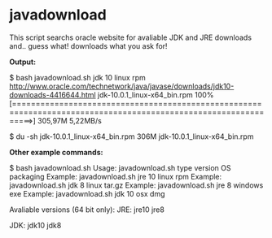 # javadownload
This script searchs oracle website for avaliable JDK and JRE downloads and.. guess what! downloads what you ask for!

**Output:**

$ bash javadownload.sh jdk 10 linux rpm
http://www.oracle.com/technetwork/java/javase/downloads/jdk10-downloads-4416644.html
jdk-10.0.1_linux-x64_bin.rpm                       100%[================================================================================================================>] 305,97M  5,22MB/s


$ du -sh jdk-10.0.1_linux-x64_bin.rpm 
306M	jdk-10.0.1_linux-x64_bin.rpm



**Other example commands:**

$ bash javadownload.sh
Usage: javadownload.sh type version OS packaging
Example: javadownload.sh jre 10 linux rpm
Example: javadownload.sh jdk 8 linux tar.gz
Example: javadownload.sh jre 8 windows exe
Example: javadownload.sh jdk 10 osx dmg

Avaliable versions (64 bit only):
JRE:
jre10
jre8

JDK:
jdk10
jdk8
